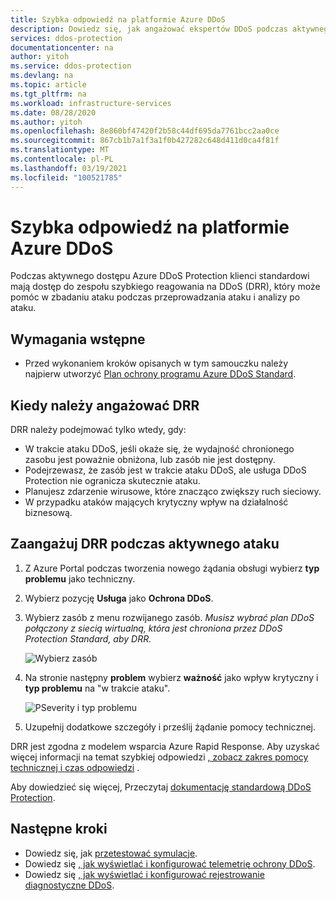 ```yaml
---
title: Szybka odpowiedź na platformie Azure DDoS
description: Dowiedz się, jak angażować ekspertów DDoS podczas aktywnego ataku na potrzeby wyspecjalizowanej pomocy technicznej.
services: ddos-protection
documentationcenter: na
author: yitoh
ms.service: ddos-protection
ms.devlang: na
ms.topic: article
ms.tgt_pltfrm: na
ms.workload: infrastructure-services
ms.date: 08/28/2020
ms.author: yitoh
ms.openlocfilehash: 8e860bf47420f2b58c44df695da7761bcc2aa0ce
ms.sourcegitcommit: 867cb1b7a1f3a1f0b427282c648d411d0ca4f81f
ms.translationtype: MT
ms.contentlocale: pl-PL
ms.lasthandoff: 03/19/2021
ms.locfileid: "100521785"
---
```

# <a name="azure-ddos-rapid-response"></a>Szybka odpowiedź na platformie Azure DDoS

Podczas aktywnego dostępu Azure DDoS Protection klienci standardowi mają dostęp do zespołu szybkiego reagowania na DDoS (DRR), który może pomóc w zbadaniu ataku podczas przeprowadzania ataku i analizy po ataku.

## <a name="prerequisites"></a>Wymagania wstępne

- Przed wykonaniem kroków opisanych w tym samouczku należy najpierw utworzyć [Plan ochrony programu Azure DDoS Standard](manage-ddos-protection.md).

## <a name="when-to-engage-drr"></a>Kiedy należy angażować DRR

DRR należy podejmować tylko wtedy, gdy: 

- W trakcie ataku DDoS, jeśli okaże się, że wydajność chronionego zasobu jest poważnie obniżona, lub zasób nie jest dostępny. 
- Podejrzewasz, że zasób jest w trakcie ataku DDoS, ale usługa DDoS Protection nie ogranicza skutecznie ataku.
- Planujesz zdarzenie wirusowe, które znacząco zwiększy ruch sieciowy.
- W przypadku ataków mających krytyczny wpływ na działalność biznesową.

## <a name="engage-drr-during-an-active-attack"></a>Zaangażuj DRR podczas aktywnego ataku

1. Z Azure Portal podczas tworzenia nowego żądania obsługi wybierz **typ problemu** jako techniczny.
2. Wybierz pozycję **Usługa** jako **Ochrona DDoS**.
3. Wybierz zasób z menu rozwijanego zasób. _Musisz wybrać plan DDoS połączony z siecią wirtualną, która jest chroniona przez DDoS Protection Standard, aby DRR._

    ![Wybierz zasób](./media/ddos-rapid-response/choose-resource.png)

4. Na stronie następny **problem** wybierz **ważność** jako wpływ krytyczny i **typ problemu** na "w trakcie ataku".

    ![PSeverity i typ problemu](./media/ddos-rapid-response/severity-and-problem-type.png)

5. Uzupełnij dodatkowe szczegóły i prześlij żądanie pomocy technicznej.

DRR jest zgodna z modelem wsparcia Azure Rapid Response. Aby uzyskać więcej informacji na temat szybkiej odpowiedzi [, zobacz zakres pomocy technicznej i czas odpowiedzi](https://azure.microsoft.com/en-us/support/plans/response/) .

Aby dowiedzieć się więcej, Przeczytaj [dokumentację standardową DDoS Protection](./ddos-protection-overview.md).

## <a name="next-steps"></a>Następne kroki

- Dowiedz się, jak [przetestować symulacje](test-through-simulations.md).
- Dowiedz się [, jak wyświetlać i konfigurować telemetrię ochrony DDoS](telemetry.md).
- Dowiedz się [, jak wyświetlać i konfigurować rejestrowanie diagnostyczne DDoS](diagnostic-logging.md).
